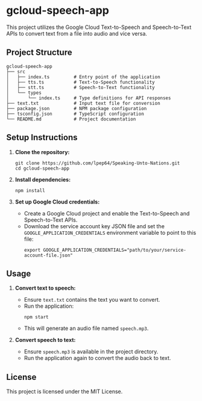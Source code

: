 # gcloud-speech-app

This project utilizes the Google Cloud Text-to-Speech and Speech-to-Text APIs to convert text from a file into audio and vice versa.

## Project Structure

```
gcloud-speech-app
├── src
│   ├── index.ts         # Entry point of the application
│   ├── tts.ts           # Text-to-Speech functionality
│   ├── stt.ts           # Speech-to-Text functionality
│   └── types
│       └── index.ts     # Type definitions for API responses
├── text.txt             # Input text file for conversion
├── package.json         # NPM package configuration
├── tsconfig.json        # TypeScript configuration
└── README.md            # Project documentation
```

## Setup Instructions

1. **Clone the repository:**
   ```
   git clone https://github.com/lpep64/Speaking-Unto-Nations.git
   cd gcloud-speech-app
   ```

2. **Install dependencies:**
   ```
   npm install
   ```

3. **Set up Google Cloud credentials:**
   - Create a Google Cloud project and enable the Text-to-Speech and Speech-to-Text APIs.
   - Download the service account key JSON file and set the `GOOGLE_APPLICATION_CREDENTIALS` environment variable to point to this file:
     ```
     export GOOGLE_APPLICATION_CREDENTIALS="path/to/your/service-account-file.json"
     ```

## Usage

1. **Convert text to speech:**
   - Ensure `text.txt` contains the text you want to convert.
   - Run the application:
     ```
     npm start
     ```
   - This will generate an audio file named `speech.mp3`.

2. **Convert speech to text:**
   - Ensure `speech.mp3` is available in the project directory.
   - Run the application again to convert the audio back to text.

## License

This project is licensed under the MIT License.